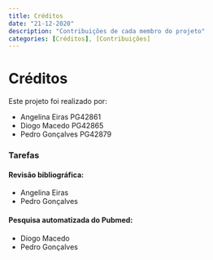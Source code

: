 ```yaml
---
title: Créditos
date: "21-12-2020"
description: "Contribuições de cada membro do projeto"
categories: [Créditos], [Contribuições]
---
```

# Créditos

Este projeto foi realizado por:
- Angelina Eiras PG42861
- Diogo Macedo PG42865
- Pedro Gonçalves PG42879

### Tarefas
#### Revisão bibliográfica:
- Angelina Eiras
- Pedro Gonçalves

#### Pesquisa automatizada do Pubmed:
- Diogo Macedo
- Pedro Gonçalves